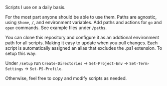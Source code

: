 Scripts I use on a daily basis.

For the most part anyone should be able to use them.
Paths are agnostic, using `$home`, `/`, and environment variables.
Add paths and actions for `go` and `open` commands. See example files under `/paths`.

You can clone this repository and configure it as an addtional environment path for all scripts. Making it easy to update when you pull changes. Each script is automatically assigned an alias that excludes the .ps1 extension. To setup this way:

Under `/setup` run `Create-Directories` -> `Set-Project-Env` -> `Set-Term-Settings` -> `Set-PS-Profile`.

Otherwise, feel free to copy and modify scripts as needed.

